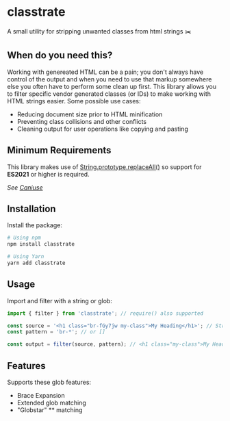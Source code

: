 # classtrate

A small utility for stripping unwanted classes from html strings ✂️

## When do you need this?

Working with genereated HTML can be a pain; you don't always have control of the output and when you
need to use that markup somewhere else you often have to perform some clean up first. This library
allows you to filter specific vendor generated classes (or IDs) to make working with HTML strings
easier. Some possible use cases:

-   Reducing document size prior to HTML minification
-   Preventing class collisions and other conflicts
-   Cleaning output for user operations like copying and pasting

## Minimum Requirements

This library makes use of
[String.prototype.replaceAll()](https://developer.mozilla.org/docs/Web/JavaScript/Reference/Global_Objects/String/replaceAll)
so support for **ES2021** or higher is required.

_See [Caniuse](https://caniuse.com/mdn-javascript_builtins_string_replaceall)_

## Installation

Install the package:

```sh
# Using npm
npm install classtrate

# Using Yarn
yarn add classtrate
```

## Usage

Import and filter with a string or glob:

```js
import { filter } from 'classtrate'; // require() also supported

const source = '<h1 class="br-fGy7jw my-class">My Heading</h1>'; // String of janky HTML
const pattern = 'br-*'; // or []

const output = filter(source, pattern); // <h1 class="my-class">My Heading</h1>
```

## Features

Supports these glob features:

-   Brace Expansion
-   Extended glob matching
-   "Globstar" \*\* matching
